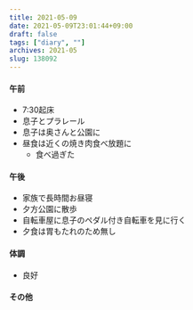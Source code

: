```yaml
---
title: 2021-05-09
date: 2021-05-09T23:01:44+09:00
draft: false
tags: ["diary", ""]
archives: 2021-05
slug: 138092
---
```

#### 午前
- 7:30起床
- 息子とプラレール
- 息子は奥さんと公園に
- 昼食は近くの焼き肉食べ放題に
  - 食べ過ぎた
#### 午後
- 家族で長時間お昼寝
- 夕方公園に散歩
- 自転車屋に息子のペダル付き自転車を見に行く
- 夕食は胃もたれのため無し
#### 体調
- 良好
#### その他
